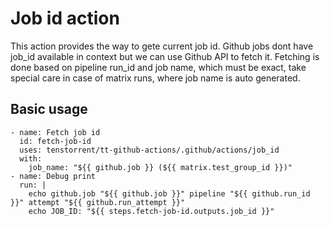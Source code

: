 # Job id action

This action provides the way to gete current job id.
Github jobs dont have job_id available in context but we can use Github API to fetch it.
Fetching is done based on pipeline run_id and job name, which must be exact, take special care in case of matrix runs, where job name is auto generated.


## Basic usage

```
- name: Fetch job id
  id: fetch-job-id
  uses: tenstorrent/tt-github-actions/.github/actions/job_id
  with:
    job_name: "${{ github.job }} (${{ matrix.test_group_id }})"
- name: Debug print
  run: |
    echo github.job "${{ github.job }}" pipeline "${{ github.run_id }}" attempt "${{ github.run_attempt }}"
    echo JOB_ID: "${{ steps.fetch-job-id.outputs.job_id }}"
```
